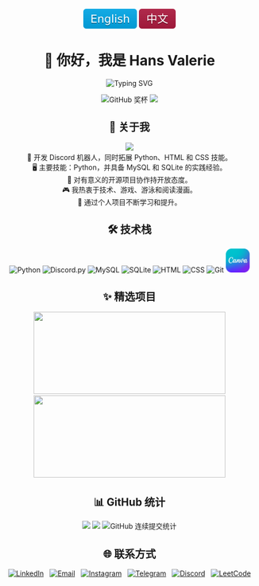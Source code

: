 <p align="center">
  <a href="../README.md"><img src="../assets/badges/English.svg" alt="Switch to English"/></a>
  <img src="../assets/badges/Chinese.svg" alt="切换到中文"/>
</p>


<div align="center">

# 👋 你好，我是 Hans Valerie

<p align="center">
  <img src="https://readme-typing-svg.demolab.com?font=Microsoft+YaHei&size=24&pause=1000&color=5865F2&center=true&width=460&lines=%E5%B0%86%E6%83%B3%E6%B3%95%E8%BD%AC%E5%8C%96%E4%B8%BA%E8%87%AA%E5%8A%A8%E5%8C%96;%E6%B7%B1%E5%A4%9C%E7%BC%96%E7%A8%8B%EF%BC%8C%E6%AF%8F%E6%97%A5%E7%B2%BE%E8%BF%9B;%E6%B0%B8%E8%BF%9C%E6%B8%B4%E6%9C%9B%E5%AD%A6%E4%B9%A0%E6%96%B0%E4%BA%8B%E7%89%A9&v=4" alt="Typing SVG">
</p>


<picture>
<img src="https://nirzak-trophies.vercel.app/?username=Dendroculus&theme=tokyonight&no-frame=true&no-bg=true&margin-w=4&row=1&column=7" alt="GitHub 奖杯" />
<img src="https://github-readme-activity-graph.vercel.app/graph?username=Dendroculus&theme=tokyo-night&bg_color=0d1117&color=e2e8f0&line=0ea5e9&point=38bdf8&area=true&hide_border=true&hide_title=true&hide_legend=true" />
</picture>

</div>



<div align="center">

## 🔭 关于我

<div style="display: inline-block; text-align: center;">
<picture><img src="https://komarev.com/ghpvc/?username=Dendroculus&color=ff69b4&style=round&abbreviated=true" /> </picture>
<br>
🐍 开发 Discord 机器人，同时拓展 Python、HTML 和 CSS 技能。<br>
🖥️ 主要技能：Python，并具备 MySQL 和 SQLite 的实践经验。<br>
🤝 对有意义的开源项目协作持开放态度。<br>
🎮 我热衷于技术、游戏、游泳和阅读漫画。<br>
🎯 通过个人项目不断学习和提升。
</div>

</div>



<div align="center">

## 🛠️ 技术栈

<p>
  <picture>
  <img src="https://skillicons.dev/icons?i=python" alt="Python" />
  <img src="https://skillicons.dev/icons?i=discord" alt="Discord.py" />
  <img src="https://skillicons.dev/icons?i=mysql" alt="MySQL" />
  <img src="https://skillicons.dev/icons?i=sqlite" alt="SQLite" />
  <img src="https://skillicons.dev/icons?i=html" alt="HTML" />
  <img src="https://skillicons.dev/icons?i=css" alt="CSS" />
  <img src="https://skillicons.dev/icons?i=git" alt="Git" />
  <a href="https://www.canva.com" target="_blank">
    <img src="https://github.com/Dendroculus/Dendroculus/blob/main/assets/Canva_Logo.png?raw=true" width="48" height="48" alt="Canva" />
  </a>
  </picture>
</p>

</div>



<div align="center">

## ✨ 精选项目

<p>
  <a href="https://github.com/Dendroculus/AniAvatar"><img height="165" width="386"  src="https://github-dendroculus-readme-stats.vercel.app/api/pin/?username=Dendroculus&repo=AniAvatar&theme=omni&show_owner=true&border_color=B947B1&border_radius=20" /></a>
  <a href="https://github.com/Dendroculus/kurumi-discord-bot"><img height="165" width="386" src="https://github-dendroculus-readme-stats.vercel.app/api/pin/?username=Dendroculus&repo=kurumi-discord-bot&theme=omni&show_owner=true&border_color=B947B1&border_radius=20"/></a>
</p>

</div>



<div align="center">

## 📊 GitHub 统计

<p>
  <picture>
    <source media="(max-width: 768px)" srcset="https://github-dendroculus-readme-stats.vercel.app/api?username=Dendroculus&include_all_commits=true&show_icons=true&theme=tokyonight&cache_bust=1&border_color=0284c7&border_radius=20">
    <img height="165" src="https://github-dendroculus-readme-stats.vercel.app/api?username=Dendroculus&include_all_commits=true&show_icons=true&theme=tokyonight&cache_bust=1&border_color=0284c7&border_radius=25&locale=cn">
  </picture>
  <picture>
    <source media="(max-width: 768px)" srcset="https://github-dendroculus-readme-stats.vercel.app/api/top-langs/?username=Dendroculus&layout=compact&theme=tokyonight&langs_count=4&border_color=0284c7&border_radius=20">
    <img height="165" src="https://github-dendroculus-readme-stats.vercel.app/api/top-langs/?username=Dendroculus&layout=compact&theme=tokyonight&langs_count=8&border_color=0284c7&border_radius=20&card_width=320&locale=cn">
  </picture>
  <picture>
  <img
    src="https://nirzak-streak-stats.vercel.app/?user=Dendroculus&theme=tokyonight&background=161b22&ring=60a5fa&fire=7dd3fc&border=3b82f6&border_radius=20&locale=zh"
    onerror="this.onerror=null;
             this.src='https://github-readme-streak-stats-salesp07.vercel.app/?user=Dendroculus&theme=tokyonight&background=161b22&ring=60a5fa&fire=7dd3fc&currStreakLabel=60a5fa&sideNums=38bdf8&sideLabels=60a5fa&dates=94a3b8&border=3b82f6&stroke=0ea5e9&border_radius=20&locale=zh';
             this.onerror=function(){
               this.src='https://streak-stats.demolab.com/?user=Dendroculus&theme=tokyonight&background=161b22&border_radius=20&locale=zh';
             };"
    alt="GitHub 连续提交统计"
    height="165"
  />
  </picture>

</p>
</div>



<div align="center">

## 🌐 联系方式

<p>
  <a href="https://www.linkedin.com/in/hans-valerie/" target="_blank"><img src="https://cdn.jsdelivr.net/gh/devicons/devicon/icons/linkedin/linkedin-original.svg" alt="LinkedIn" width="38" height="38"/></a>
  &nbsp;
  <a href="mailto:metsuwork@gmail.com"><img src="https://cdn-icons-png.flaticon.com/512/732/732200.png" alt="Email" width="38" height="38/"/></a>
  &nbsp;
  <a href="https://www.instagram.com/hansv.va/" target="_blank"><img src="https://cdn-icons-png.flaticon.com/512/2111/2111463.png" alt="Instagram" width="38" height="38"/></a>
  &nbsp;
  <a href="https://t.me/HansValerie" target="_blank"><img src="https://github.com/user-attachments/assets/3eb0ab11-0da8-4559-962e-0b3b07ad4bb3" alt="Telegram" width="38" height="38"/></a>
  &nbsp;
  <a href="https://discord.com/users/955268891125375036"><img src="https://skillicons.dev/icons?i=discord" alt="Discord" width="38" height="38"/></a>
  &nbsp;
  <a href="https://leetcode.com/u/Dendroculus/" target="_blank"><img src="https://cdn.jsdelivr.net/gh/homarr-labs/dashboard-icons/svg/leetcode-dark.svg" alt="LeetCode" width="38" height="38"/></a>
</p>

</div>
